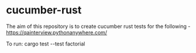 # cucumber-rust

The aim of this repository is to create cucumber rust tests for the following - https://qainterview.pythonanywhere.com/

To run:
cargo test --test factorial
